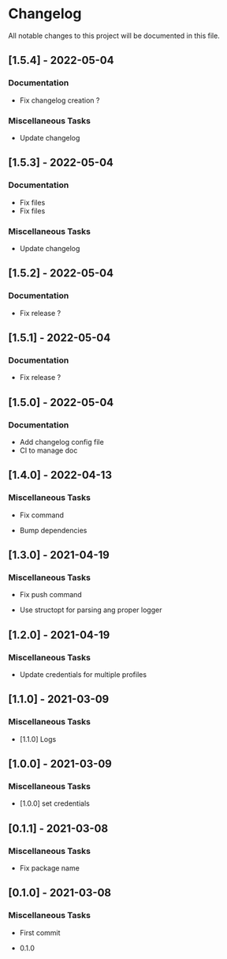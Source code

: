 # Changelog

All notable changes to this project will be documented in this file.

## [1.5.4] - 2022-05-04

### Documentation

- Fix changelog creation ?

### Miscellaneous Tasks

- Update changelog


## [1.5.3] - 2022-05-04

### Documentation

- Fix files
- Fix files

### Miscellaneous Tasks

- Update changelog


## [1.5.2] - 2022-05-04

### Documentation

- Fix release ?

## [1.5.1] - 2022-05-04

### Documentation

- Fix release ?

## [1.5.0] - 2022-05-04

### Documentation

- Add changelog config file
- CI to manage doc

## [1.4.0] - 2022-04-13

### Miscellaneous Tasks

- Fix command

- Bump dependencies


## [1.3.0] - 2021-04-19

### Miscellaneous Tasks

- Fix push command

- Use structopt for parsing ang proper logger


## [1.2.0] - 2021-04-19

### Miscellaneous Tasks

- Update credentials for multiple profiles


## [1.1.0] - 2021-03-09

### Miscellaneous Tasks

- [1.1.0] Logs


## [1.0.0] - 2021-03-09

### Miscellaneous Tasks

- [1.0.0] set credentials


## [0.1.1] - 2021-03-08

### Miscellaneous Tasks

- Fix package name


## [0.1.0] - 2021-03-08

### Miscellaneous Tasks

- First commit

- 0.1.0


<!-- generated by git-cliff -->
